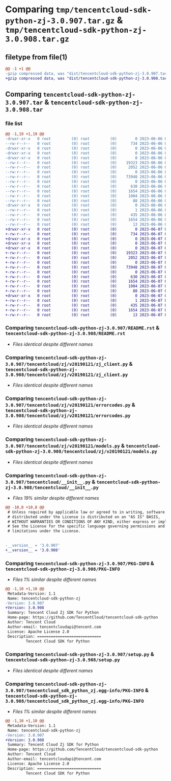# Comparing `tmp/tencentcloud-sdk-python-zj-3.0.907.tar.gz` & `tmp/tencentcloud-sdk-python-zj-3.0.908.tar.gz`

## filetype from file(1)

```diff
@@ -1 +1 @@
-gzip compressed data, was "dist/tencentcloud-sdk-python-zj-3.0.907.tar", last modified: Tue Jun  6 02:40:05 2023, max compression
+gzip compressed data, was "dist/tencentcloud-sdk-python-zj-3.0.908.tar", last modified: Wed Jun  7 00:37:32 2023, max compression
```

## Comparing `tencentcloud-sdk-python-zj-3.0.907.tar` & `tencentcloud-sdk-python-zj-3.0.908.tar`

### file list

```diff
@@ -1,19 +1,19 @@
-drwxr-xr-x   0 root         (0) root         (0)        0 2023-06-06 02:40:05.000000 tencentcloud-sdk-python-zj-3.0.907/
--rw-r--r--   0 root         (0) root         (0)      734 2023-06-06 02:40:05.000000 tencentcloud-sdk-python-zj-3.0.907/README.rst
-drwxr-xr-x   0 root         (0) root         (0)        0 2023-06-06 02:40:05.000000 tencentcloud-sdk-python-zj-3.0.907/tencentcloud/
-drwxr-xr-x   0 root         (0) root         (0)        0 2023-06-06 02:40:05.000000 tencentcloud-sdk-python-zj-3.0.907/tencentcloud/zj/
-drwxr-xr-x   0 root         (0) root         (0)        0 2023-06-06 02:40:05.000000 tencentcloud-sdk-python-zj-3.0.907/tencentcloud/zj/v20190121/
--rw-r--r--   0 root         (0) root         (0)    19323 2023-06-06 02:40:05.000000 tencentcloud-sdk-python-zj-3.0.907/tencentcloud/zj/v20190121/zj_client.py
--rw-r--r--   0 root         (0) root         (0)     2052 2023-06-06 02:40:05.000000 tencentcloud-sdk-python-zj-3.0.907/tencentcloud/zj/v20190121/errorcodes.py
--rw-r--r--   0 root         (0) root         (0)        0 2023-06-06 02:40:05.000000 tencentcloud-sdk-python-zj-3.0.907/tencentcloud/zj/v20190121/__init__.py
--rw-r--r--   0 root         (0) root         (0)    73948 2023-06-06 02:40:05.000000 tencentcloud-sdk-python-zj-3.0.907/tencentcloud/zj/v20190121/models.py
--rw-r--r--   0 root         (0) root         (0)        0 2023-06-06 02:40:05.000000 tencentcloud-sdk-python-zj-3.0.907/tencentcloud/zj/__init__.py
--rw-r--r--   0 root         (0) root         (0)      630 2023-06-06 02:40:05.000000 tencentcloud-sdk-python-zj-3.0.907/tencentcloud/__init__.py
--rw-r--r--   0 root         (0) root         (0)     1654 2023-06-06 02:40:05.000000 tencentcloud-sdk-python-zj-3.0.907/PKG-INFO
--rw-r--r--   0 root         (0) root         (0)     1004 2023-06-06 02:40:05.000000 tencentcloud-sdk-python-zj-3.0.907/setup.py
--rw-r--r--   0 root         (0) root         (0)       88 2023-06-06 02:40:05.000000 tencentcloud-sdk-python-zj-3.0.907/setup.cfg
-drwxr-xr-x   0 root         (0) root         (0)        0 2023-06-06 02:40:05.000000 tencentcloud-sdk-python-zj-3.0.907/tencentcloud_sdk_python_zj.egg-info/
--rw-r--r--   0 root         (0) root         (0)        1 2023-06-06 02:40:05.000000 tencentcloud-sdk-python-zj-3.0.907/tencentcloud_sdk_python_zj.egg-info/dependency_links.txt
--rw-r--r--   0 root         (0) root         (0)      435 2023-06-06 02:40:05.000000 tencentcloud-sdk-python-zj-3.0.907/tencentcloud_sdk_python_zj.egg-info/SOURCES.txt
--rw-r--r--   0 root         (0) root         (0)     1654 2023-06-06 02:40:05.000000 tencentcloud-sdk-python-zj-3.0.907/tencentcloud_sdk_python_zj.egg-info/PKG-INFO
--rw-r--r--   0 root         (0) root         (0)       13 2023-06-06 02:40:05.000000 tencentcloud-sdk-python-zj-3.0.907/tencentcloud_sdk_python_zj.egg-info/top_level.txt
+drwxr-xr-x   0 root         (0) root         (0)        0 2023-06-07 00:37:32.000000 tencentcloud-sdk-python-zj-3.0.908/
+-rw-r--r--   0 root         (0) root         (0)      734 2023-06-07 00:37:32.000000 tencentcloud-sdk-python-zj-3.0.908/README.rst
+drwxr-xr-x   0 root         (0) root         (0)        0 2023-06-07 00:37:32.000000 tencentcloud-sdk-python-zj-3.0.908/tencentcloud/
+drwxr-xr-x   0 root         (0) root         (0)        0 2023-06-07 00:37:32.000000 tencentcloud-sdk-python-zj-3.0.908/tencentcloud/zj/
+drwxr-xr-x   0 root         (0) root         (0)        0 2023-06-07 00:37:32.000000 tencentcloud-sdk-python-zj-3.0.908/tencentcloud/zj/v20190121/
+-rw-r--r--   0 root         (0) root         (0)    19323 2023-06-07 00:37:32.000000 tencentcloud-sdk-python-zj-3.0.908/tencentcloud/zj/v20190121/zj_client.py
+-rw-r--r--   0 root         (0) root         (0)     2052 2023-06-07 00:37:32.000000 tencentcloud-sdk-python-zj-3.0.908/tencentcloud/zj/v20190121/errorcodes.py
+-rw-r--r--   0 root         (0) root         (0)        0 2023-06-07 00:37:32.000000 tencentcloud-sdk-python-zj-3.0.908/tencentcloud/zj/v20190121/__init__.py
+-rw-r--r--   0 root         (0) root         (0)    73948 2023-06-07 00:37:32.000000 tencentcloud-sdk-python-zj-3.0.908/tencentcloud/zj/v20190121/models.py
+-rw-r--r--   0 root         (0) root         (0)        0 2023-06-07 00:37:32.000000 tencentcloud-sdk-python-zj-3.0.908/tencentcloud/zj/__init__.py
+-rw-r--r--   0 root         (0) root         (0)      630 2023-06-07 00:37:32.000000 tencentcloud-sdk-python-zj-3.0.908/tencentcloud/__init__.py
+-rw-r--r--   0 root         (0) root         (0)     1654 2023-06-07 00:37:32.000000 tencentcloud-sdk-python-zj-3.0.908/PKG-INFO
+-rw-r--r--   0 root         (0) root         (0)     1004 2023-06-07 00:37:32.000000 tencentcloud-sdk-python-zj-3.0.908/setup.py
+-rw-r--r--   0 root         (0) root         (0)       88 2023-06-07 00:37:32.000000 tencentcloud-sdk-python-zj-3.0.908/setup.cfg
+drwxr-xr-x   0 root         (0) root         (0)        0 2023-06-07 00:37:32.000000 tencentcloud-sdk-python-zj-3.0.908/tencentcloud_sdk_python_zj.egg-info/
+-rw-r--r--   0 root         (0) root         (0)        1 2023-06-07 00:37:32.000000 tencentcloud-sdk-python-zj-3.0.908/tencentcloud_sdk_python_zj.egg-info/dependency_links.txt
+-rw-r--r--   0 root         (0) root         (0)      435 2023-06-07 00:37:32.000000 tencentcloud-sdk-python-zj-3.0.908/tencentcloud_sdk_python_zj.egg-info/SOURCES.txt
+-rw-r--r--   0 root         (0) root         (0)     1654 2023-06-07 00:37:32.000000 tencentcloud-sdk-python-zj-3.0.908/tencentcloud_sdk_python_zj.egg-info/PKG-INFO
+-rw-r--r--   0 root         (0) root         (0)       13 2023-06-07 00:37:32.000000 tencentcloud-sdk-python-zj-3.0.908/tencentcloud_sdk_python_zj.egg-info/top_level.txt
```

### Comparing `tencentcloud-sdk-python-zj-3.0.907/README.rst` & `tencentcloud-sdk-python-zj-3.0.908/README.rst`

 * *Files identical despite different names*

### Comparing `tencentcloud-sdk-python-zj-3.0.907/tencentcloud/zj/v20190121/zj_client.py` & `tencentcloud-sdk-python-zj-3.0.908/tencentcloud/zj/v20190121/zj_client.py`

 * *Files identical despite different names*

### Comparing `tencentcloud-sdk-python-zj-3.0.907/tencentcloud/zj/v20190121/errorcodes.py` & `tencentcloud-sdk-python-zj-3.0.908/tencentcloud/zj/v20190121/errorcodes.py`

 * *Files identical despite different names*

### Comparing `tencentcloud-sdk-python-zj-3.0.907/tencentcloud/zj/v20190121/models.py` & `tencentcloud-sdk-python-zj-3.0.908/tencentcloud/zj/v20190121/models.py`

 * *Files identical despite different names*

### Comparing `tencentcloud-sdk-python-zj-3.0.907/tencentcloud/__init__.py` & `tencentcloud-sdk-python-zj-3.0.908/tencentcloud/__init__.py`

 * *Files 19% similar despite different names*

```diff
@@ -10,8 +10,8 @@
 # Unless required by applicable law or agreed to in writing, software
 # distributed under the License is distributed on an "AS IS" BASIS,
 # WITHOUT WARRANTIES OR CONDITIONS OF ANY KIND, either express or implied.
 # See the License for the specific language governing permissions and
 # limitations under the License.
 
 
-__version__ = '3.0.907'
+__version__ = '3.0.908'
```

### Comparing `tencentcloud-sdk-python-zj-3.0.907/PKG-INFO` & `tencentcloud-sdk-python-zj-3.0.908/PKG-INFO`

 * *Files 1% similar despite different names*

```diff
@@ -1,10 +1,10 @@
 Metadata-Version: 1.1
 Name: tencentcloud-sdk-python-zj
-Version: 3.0.907
+Version: 3.0.908
 Summary: Tencent Cloud Zj SDK for Python
 Home-page: https://github.com/TencentCloud/tencentcloud-sdk-python
 Author: Tencent Cloud
 Author-email: tencentcloudapi@tencent.com
 License: Apache License 2.0
 Description: ============================
         Tencent Cloud SDK for Python
```

### Comparing `tencentcloud-sdk-python-zj-3.0.907/setup.py` & `tencentcloud-sdk-python-zj-3.0.908/setup.py`

 * *Files identical despite different names*

### Comparing `tencentcloud-sdk-python-zj-3.0.907/tencentcloud_sdk_python_zj.egg-info/PKG-INFO` & `tencentcloud-sdk-python-zj-3.0.908/tencentcloud_sdk_python_zj.egg-info/PKG-INFO`

 * *Files 1% similar despite different names*

```diff
@@ -1,10 +1,10 @@
 Metadata-Version: 1.1
 Name: tencentcloud-sdk-python-zj
-Version: 3.0.907
+Version: 3.0.908
 Summary: Tencent Cloud Zj SDK for Python
 Home-page: https://github.com/TencentCloud/tencentcloud-sdk-python
 Author: Tencent Cloud
 Author-email: tencentcloudapi@tencent.com
 License: Apache License 2.0
 Description: ============================
         Tencent Cloud SDK for Python
```

